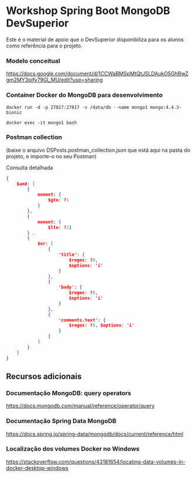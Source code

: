 # Workshop Spring Boot MongoDB DevSuperior

Este é o material de apoio que o DevSuperior disponibiliza para os alunos como referência para o projeto.

### Modelo conceitual

https://docs.google.com/document/d/1CCWaBMSpMtQtJSLDAukO5GhBwZgm2MY3pify79Gl_MU/edit?usp=sharing

### Container Docker do MongoDB para desenvolvimento

```
docker run -d -p 27017:27017 -v /data/db --name mongo1 mongo:4.4.3-bionic
```

```
docker exec -it mongo1 bash
```

### Postman collection

(baixe o arquivo DSPosts.postman_collection.json que está aqui na pasta do projeto, e importe-o no seu Postman)

Consulta detalhada

```json
{ 
	$and: [ 
		{ 
			moment: {
				$gte: ?1
			} 
		}, 
		{ 	
			moment: { 
				$lte: ?2} 
		} , 
		{ 	
			$or: [ 
				{ 
					'title': { 
						$regex: ?0, 
						$options: 'i' 
					} 
				}, 
				{ 
					'body': { 
						$regex: ?0, 
						$options: 'i' 
					} 
				}, 
				{ 
					'comments.text': { 
						$regex: ?0, $options: 'i' 
					} 
				} 
			] 
		} 
	] 
}
```

## Recursos adicionais

### Documentação MongoDB: query operators

https://docs.mongodb.com/manual/reference/operator/query

### Documentação Spring Data MongoDB

https://docs.spring.io/spring-data/mongodb/docs/current/reference/html

### Localização dos volumes Docker no Windows

https://stackoverflow.com/questions/43181654/locating-data-volumes-in-docker-desktop-windows
